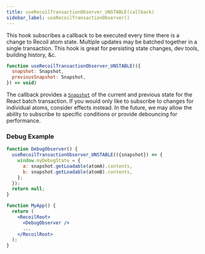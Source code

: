 ```yaml
---
title: useRecoilTransactionObserver_UNSTABLE(callback)
sidebar_label: useRecoilTransactionObserver()
---
```


This hook subscribes a callback to be executed every time there is a change to Recoil atom state.  Multiple updates may be batched together in a single transaction.  This hook is great for persisting state changes, dev tools, building history, &c.

```jsx
function useRecoilTransactionObserver_UNSTABLE(({
  snapshot: Snapshot,
  previousSnapshot: Snapshot,
}) => void)
```

The callback provides a [`Snapshot`](/docs/api-reference/core/Snapshot) of the current and previous state for the React batch transaction.  If you would only like to subscribe to changes for individual atoms, consider effects instead.  In the future, we may allow the ability to subscribe to specific conditions or provide debouncing for performance.

### Debug Example

```jsx
function DebugObserver() {
  useRecoilTransactionObserver_UNSTABLE(({snapshot}) => {
    window.myDebugState = {
      a: snapshot.getLoadable(atomA).contents,
      b: snapshot.getLoadable(atomB).contents,
    };
  });
  return null;
}

function MyApp() {
  return (
    <RecoilRoot>
      <DebugObserver />
      ...
    </RecoilRoot>
  );
}
```
